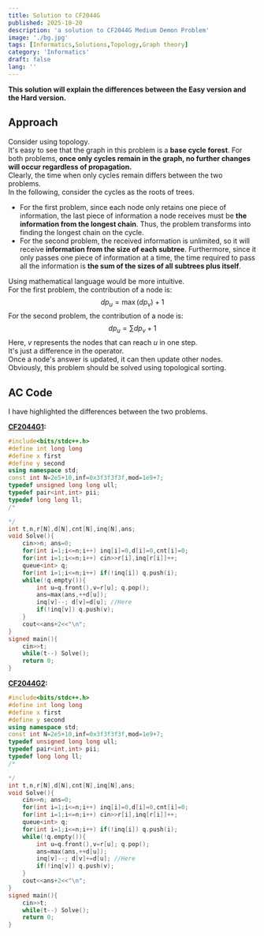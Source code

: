 ```yaml
---
title: Solution to CF2044G
published: 2025-10-20
description: 'a solution to CF2044G Medium Demon Problem'
image: './bg.jpg'
tags: [Informatics,Solutions,Topology,Graph theory]
category: 'Informatics'
draft: false 
lang: ''
---
```

**This solution will explain the differences between the Easy version and the Hard version.**
## Approach
Consider using topology.  
It's easy to see that the graph in this problem is a **base cycle forest**. For both problems, **once only cycles remain in the graph, no further changes will occur regardless of propagation.**  
Clearly, the time when only cycles remain differs between the two problems.  
In the following, consider the cycles as the roots of trees.  
- For the first problem, since each node only retains one piece of information, the last piece of information a node receives must be **the information from the longest chain**. Thus, the problem transforms into finding the longest chain on the cycle.  
- For the second problem, the received information is unlimited, so it will receive **information from the size of each subtree**. Furthermore, since it only passes one piece of information at a time, the time required to pass all the information is **the sum of the sizes of all subtrees plus itself**.

Using mathematical language would be more intuitive.  
For the first problem, the contribution of a node is:
$$
dp_u=\max(dp_v)+1
$$
For the second problem, the contribution of a node is:
$$
dp_u=\sum{dp_v}+1
$$
Here, $v$ represents the nodes that can reach $u$ in one step.  
It's just a difference in the operator.  
Once a node's answer is updated, it can then update other nodes. Obviously, this problem should be solved using topological sorting.
## AC Code
I have highlighted the differences between the two problems.

**[CF2044G1](https://www.luogu.com.cn/problem/CF2044G1):**
```cpp title="CF2044G1.cpp" {23}
#include<bits/stdc++.h>
#define int long long
#define x first
#define y second
using namespace std;
const int N=2e5+10,inf=0x3f3f3f3f,mod=1e9+7;
typedef unsigned long long ull;
typedef pair<int,int> pii;
typedef long long ll;
/*

*/
int t,n,r[N],d[N],cnt[N],inq[N],ans;
void Solve(){
	cin>>n; ans=0;
	for(int i=1;i<=n;i++) inq[i]=0,d[i]=0,cnt[i]=0;
	for(int i=1;i<=n;i++) cin>>r[i],inq[r[i]]++;
	queue<int> q;
	for(int i=1;i<=n;i++) if(!inq[i]) q.push(i);
	while(!q.empty()){
		int u=q.front(),v=r[u]; q.pop();
		ans=max(ans,++d[u]);
		inq[v]--; d[v]=d[u]; //Here
		if(!inq[v]) q.push(v);
	}
	cout<<ans+2<<"\n";
}
signed main(){
	cin>>t;
	while(t--) Solve();
	return 0;
}
```
**[CF2044G2](https://www.luogu.com.cn/problem/CF2044G2):**
```cpp title="CF2044G2.cpp" {23}
#include<bits/stdc++.h>
#define int long long
#define x first
#define y second
using namespace std;
const int N=2e5+10,inf=0x3f3f3f3f,mod=1e9+7;
typedef unsigned long long ull;
typedef pair<int,int> pii;
typedef long long ll;
/*

*/
int t,n,r[N],d[N],cnt[N],inq[N],ans;
void Solve(){
	cin>>n; ans=0;
	for(int i=1;i<=n;i++) inq[i]=0,d[i]=0,cnt[i]=0;
	for(int i=1;i<=n;i++) cin>>r[i],inq[r[i]]++;
	queue<int> q;
	for(int i=1;i<=n;i++) if(!inq[i]) q.push(i);
	while(!q.empty()){
		int u=q.front(),v=r[u]; q.pop();
		ans=max(ans,++d[u]);
		inq[v]--; d[v]+=d[u]; //Here
		if(!inq[v]) q.push(v);
	}
	cout<<ans+2<<"\n";
}
signed main(){
	cin>>t;
	while(t--) Solve();
	return 0;
}
```
